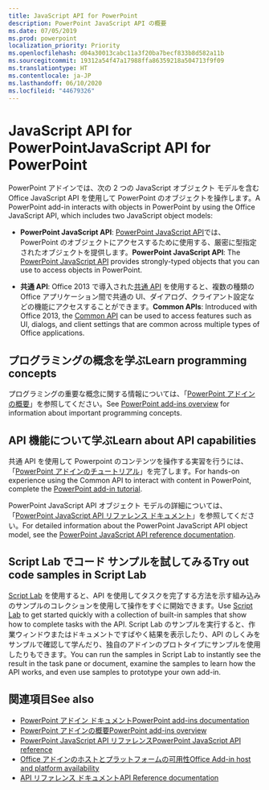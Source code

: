 ```yaml
---
title: JavaScript API for PowerPoint
description: PowerPoint JavaScript API の概要
ms.date: 07/05/2019
ms.prod: powerpoint
localization_priority: Priority
ms.openlocfilehash: d04a30013cabc11a3f20ba7becf833b8d582a11b
ms.sourcegitcommit: 19312a54f47a17988ffa86359218a504713f9f09
ms.translationtype: HT
ms.contentlocale: ja-JP
ms.lasthandoff: 06/10/2020
ms.locfileid: "44679326"
---
```

# <a name="javascript-api-for-powerpoint"></a><span data-ttu-id="ac9bd-103">JavaScript API for PowerPoint</span><span class="sxs-lookup"><span data-stu-id="ac9bd-103">JavaScript API for PowerPoint</span></span>

<span data-ttu-id="ac9bd-104">PowerPoint アドインでは、次の 2 つの JavaScript オブジェクト モデルを含む Office JavaScript API を使用して PowerPoint のオブジェクトを操作します。</span><span class="sxs-lookup"><span data-stu-id="ac9bd-104">A PowerPoint add-in interacts with objects in PowerPoint by using the Office JavaScript API, which includes two JavaScript object models:</span></span>

* <span data-ttu-id="ac9bd-105">**PowerPoint JavaScript API**: [PowerPoint JavaScript API](/javascript/api/powerpoint)では、PowerPoint のオブジェクトにアクセスするために使用する、厳密に型指定されたオブジェクトを提供します。</span><span class="sxs-lookup"><span data-stu-id="ac9bd-105">**PowerPoint JavaScript API**: The [PowerPoint JavaScript API](/javascript/api/powerpoint) provides strongly-typed objects that you can use to access objects in PowerPoint.</span></span>

* <span data-ttu-id="ac9bd-106">**共通 API**: Office 2013 で導入された[共通 API](/javascript/api/office) を使用すると、複数の種類の Office アプリケーション間で共通の UI、ダイアログ、クライアント設定などの機能にアクセスすることができます。</span><span class="sxs-lookup"><span data-stu-id="ac9bd-106">**Common APIs**: Introduced with Office 2013, the [Common API](/javascript/api/office) can be used to access features such as UI, dialogs, and client settings that are common across multiple types of Office applications.</span></span>

## <a name="learn-programming-concepts"></a><span data-ttu-id="ac9bd-107">プログラミングの概念を学ぶ</span><span class="sxs-lookup"><span data-stu-id="ac9bd-107">Learn programming concepts</span></span>

<span data-ttu-id="ac9bd-108">プログラミングの重要な概念に関する情報については、「[PowerPoint アドインの概要](../../powerpoint/powerpoint-add-ins.md)」を参照してください。</span><span class="sxs-lookup"><span data-stu-id="ac9bd-108">See [PowerPoint add-ins overview](../../powerpoint/powerpoint-add-ins.md) for information about important programming concepts.</span></span>

## <a name="learn-about-api-capabilities"></a><span data-ttu-id="ac9bd-109">API 機能について学ぶ</span><span class="sxs-lookup"><span data-stu-id="ac9bd-109">Learn about API capabilities</span></span>

<span data-ttu-id="ac9bd-110">共通 API を使用して Powerpoint のコンテンツを操作する実習を行うには、「[PowerPoint アドインのチュートリアル](../../tutorials/powerpoint-tutorial.md)」を完了します。</span><span class="sxs-lookup"><span data-stu-id="ac9bd-110">For hands-on experience using the Common API to interact with content in PowerPoint, complete the [PowerPoint add-in tutorial](../../tutorials/powerpoint-tutorial.md).</span></span>

<span data-ttu-id="ac9bd-111">PowerPoint JavaScript API オブジェクト モデルの詳細については、「[PowerPoint JavaScript API リファレンス ドキュメント](/javascript/api/powerpoint)」を参照してください。</span><span class="sxs-lookup"><span data-stu-id="ac9bd-111">For detailed information about the PowerPoint JavaScript API object model, see the [PowerPoint JavaScript API reference documentation](/javascript/api/powerpoint).</span></span>

## <a name="try-out-code-samples-in-script-lab"></a><span data-ttu-id="ac9bd-112">Script Lab でコード サンプルを試してみる</span><span class="sxs-lookup"><span data-stu-id="ac9bd-112">Try out code samples in Script Lab</span></span>

<span data-ttu-id="ac9bd-113">[Script Lab](../../overview/explore-with-script-lab.md) を使用すると、API を使用してタスクを完了する方法を示す組み込みのサンプルのコレクションを使用して操作をすぐに開始できます。</span><span class="sxs-lookup"><span data-stu-id="ac9bd-113">Use [Script Lab](../../overview/explore-with-script-lab.md) to get started quickly with a collection of built-in samples that show how to complete tasks with the API.</span></span> <span data-ttu-id="ac9bd-114">Script Lab のサンプルを実行すると、作業ウィンドウまたはドキュメントですばやく結果を表示したり、API のしくみをサンプルで確認して学んだり、独自のアドインのプロトタイプにサンプルを使用したりもできます。</span><span class="sxs-lookup"><span data-stu-id="ac9bd-114">You can run the samples in Script Lab to instantly see the result in the task pane or document, examine the samples to learn how the API works, and even use samples to prototype your own add-in.</span></span>

## <a name="see-also"></a><span data-ttu-id="ac9bd-115">関連項目</span><span class="sxs-lookup"><span data-stu-id="ac9bd-115">See also</span></span>

- [<span data-ttu-id="ac9bd-116">PowerPoint アドイン ドキュメント</span><span class="sxs-lookup"><span data-stu-id="ac9bd-116">PowerPoint add-ins documentation</span></span>](../../powerpoint/index.yml)
- [<span data-ttu-id="ac9bd-117">PowerPoint アドインの概要</span><span class="sxs-lookup"><span data-stu-id="ac9bd-117">PowerPoint add-ins overview</span></span>](../../powerpoint/powerpoint-add-ins.md)
- [<span data-ttu-id="ac9bd-118">PowerPoint JavaScript API リファレンス</span><span class="sxs-lookup"><span data-stu-id="ac9bd-118">PowerPoint JavaScript API reference</span></span>](/javascript/api/powerpoint)
- [<span data-ttu-id="ac9bd-119">Office アドインのホストとプラットフォームの可用性</span><span class="sxs-lookup"><span data-stu-id="ac9bd-119">Office Add-in host and platform availability</span></span>](../../overview/office-add-in-availability.md)
- [<span data-ttu-id="ac9bd-120">API リファレンス ドキュメント</span><span class="sxs-lookup"><span data-stu-id="ac9bd-120">API Reference documentation</span></span>](../javascript-api-for-office.md)
